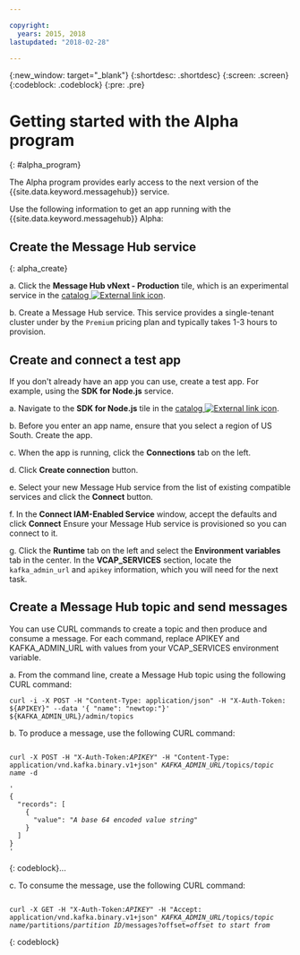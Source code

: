```yaml
---

copyright:
  years: 2015, 2018
lastupdated: "2018-02-28"

---
```


{:new_window: target="_blank"}
{:shortdesc: .shortdesc}
{:screen: .screen}
{:codeblock: .codeblock}
{:pre: .pre}

<!-- Notes from chat with Charlie 

Different plan for provisioning

Quality of service from each plan

Life of a user through cycle - APIs, feature sets

-->

# Getting started with the Alpha program
{: #alpha_program}

The Alpha program provides early access to the next version of the {{site.data.keyword.messagehub}} service. 

Use the following information to get an app running with the {{site.data.keyword.messagehub}} Alpha:


## Create the Message Hub service
{: alpha_create}

  a. Click the **Message Hub vNext - Production** tile, which is an experimental service in the 
[catalog ![External link icon](../../icons/launch-glyph.svg "External link icon")](https://console.stage1.bluemix.net/catalog/labs/?search=vnext).

  b. Create a Message Hub service. This service provides a single-tenant cluster under by the ```Premium``` pricing plan and typically takes 1-3 hours to provision.


## Create and connect a test app

If you don't already have an app you can use, create a test app. For example, using the **SDK for Node.js** service. 

a. Navigate to the **SDK for Node.js** tile in the [catalog ![External link icon](../../icons/launch-glyph.svg "External link icon")](https://console.stage1.bluemix.net/catalog/starters/sdk-for-nodejs).
   
b. Before you enter an app name, ensure that you select a region of US South. Create the app. 

c. When the app is running, click the **Connections** tab on the left.

d. Click **Create connection** button.

e. Select your new Message Hub service from the list of existing compatible services and click the **Connect** button.

f. In the **Connect IAM-Enabled Service** window, accept the defaults and click **Connect**
Ensure your Message Hub service is provisioned so you can connect to it.

g. Click the **Runtime** tab on the left and select the **Environment variables** tab in the center. In the **VCAP_SERVICES** section, locate the ```kafka_admin_url``` and ```apikey``` information, which you will need for the next task.


## Create a Message Hub topic and send messages

You can use CURL commands to create a topic and then produce and consume a message. For each command, replace APIKEY and KAFKA_ADMIN_URL with values from your VCAP_SERVICES environment variable.

a. From the command line, create a Message Hub topic using the following CURL command:
```
curl -i -X POST -H "Content-Type: application/json" -H "X-Auth-Token: ${APIKEY}" --data '{ "name": "newtop:"}' ${KAFKA_ADMIN_URL}/admin/topics
```

b. To produce a message, use the following CURL command:

<pre class="pre"><code>
curl -X POST -H "X-Auth-Token:<var class="keyword varname">APIKEY</var>" -H "Content-Type: application/vnd.kafka.binary.v1+json" <var class="keyword varname">KAFKA_ADMIN_URL</var>/topics/<var class="keyword varname">topic name</var> -d 

'
{
  "records": [
    {
      "value": "<var class="keyword varname">A base 64 encoded value string</var>"
    }
  ]
}
'
</code></pre>
{: codeblock}... 

c. To consume the message, use the following CURL command: 

<pre class="pre"><code>
curl -X GET -H "X-Auth-Token:<var class="keyword varname">APIKEY</var>" -H "Accept: application/vnd.kafka.binary.v1+json" <var class="keyword varname">KAFKA_ADMIN_URL</var>/topics/<var class="keyword varname">topic name</var>/partitions/<var class="keyword varname">partition ID</var>/messages?offset=<var class="keyword varname">offset to start from</var>
</code></pre>
{: codeblock}






